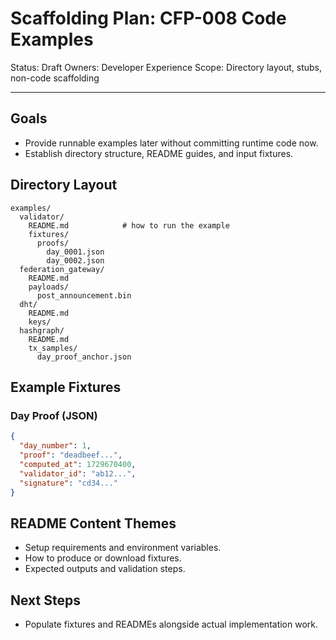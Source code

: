 # Scaffolding Plan: CFP-008 Code Examples

Status: Draft
Owners: Developer Experience
Scope: Directory layout, stubs, non-code scaffolding

---

## Goals
- Provide runnable examples later without committing runtime code now.
- Establish directory structure, README guides, and input fixtures.

## Directory Layout
```
examples/
  validator/
    README.md            # how to run the example
    fixtures/
      proofs/
        day_0001.json
        day_0002.json
  federation_gateway/
    README.md
    payloads/
      post_announcement.bin
  dht/
    README.md
    keys/
  hashgraph/
    README.md
    tx_samples/
      day_proof_anchor.json
```

## Example Fixtures
### Day Proof (JSON)
```json
{
  "day_number": 1,
  "proof": "deadbeef...",
  "computed_at": 1729670400,
  "validator_id": "ab12...",
  "signature": "cd34..."
}
```

## README Content Themes
- Setup requirements and environment variables.
- How to produce or download fixtures.
- Expected outputs and validation steps.

## Next Steps
- Populate fixtures and READMEs alongside actual implementation work.

